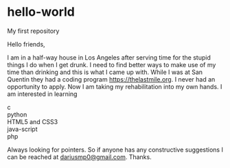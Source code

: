 # hello-world
My first repository

Hello friends,

I am in a half-way house in Los Angeles after serving time for the stupid things I do when I get drunk. 
I need to find better ways to make use of my time than drinking and this is what I came up with.
While I was at San Quentin they had a coding program https://thelastmile.org. I never had an opportunity to apply.
Now I am taking my rehabilitation into my own hands. I am interested in learning

c </br>
python </br>
HTML5 and CSS3 </br>
java-script </br>
php

Always looking for pointers. So if anyone has any constructive
suggestions I can be reached at dariusmp0@gmail.com. Thanks.
